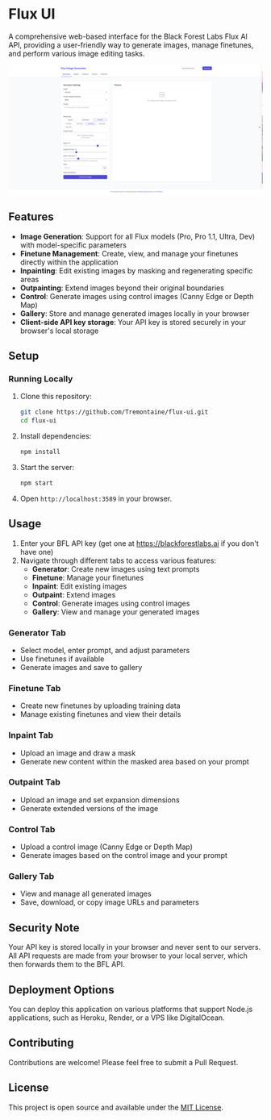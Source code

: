 # Flux UI

A comprehensive web-based interface for the Black Forest Labs Flux AI API, providing a user-friendly way to generate images, manage finetunes, and perform various image editing tasks.

![Flux AI Generator UI Screenshot](FluxImageGenerator.png)

## Features

- **Image Generation**: Support for all Flux models (Pro, Pro 1.1, Ultra, Dev) with model-specific parameters
- **Finetune Management**: Create, view, and manage your finetunes directly within the application
- **Inpainting**: Edit existing images by masking and regenerating specific areas
- **Outpainting**: Extend images beyond their original boundaries
- **Control**: Generate images using control images (Canny Edge or Depth Map)
- **Gallery**: Store and manage generated images locally in your browser
- **Client-side API key storage**: Your API key is stored securely in your browser's local storage

## Setup

### Running Locally

1. Clone this repository:
   ```bash
   git clone https://github.com/Tremontaine/flux-ui.git
   cd flux-ui
   ```
2. Install dependencies:
   ```bash
   npm install
   ```
3. Start the server:
   ```bash
   npm start
   ```
4. Open `http://localhost:3589` in your browser.

## Usage

1. Enter your BFL API key (get one at https://blackforestlabs.ai if you don't have one)
2. Navigate through different tabs to access various features:
   - **Generator**: Create new images using text prompts
   - **Finetune**: Manage your finetunes
   - **Inpaint**: Edit existing images
   - **Outpaint**: Extend images
   - **Control**: Generate images using control images
   - **Gallery**: View and manage your generated images

### Generator Tab

- Select model, enter prompt, and adjust parameters
- Use finetunes if available
- Generate images and save to gallery

### Finetune Tab

- Create new finetunes by uploading training data
- Manage existing finetunes and view their details

### Inpaint Tab

- Upload an image and draw a mask
- Generate new content within the masked area based on your prompt

### Outpaint Tab

- Upload an image and set expansion dimensions
- Generate extended versions of the image

### Control Tab

- Upload a control image (Canny Edge or Depth Map)
- Generate images based on the control image and your prompt

### Gallery Tab

- View and manage all generated images
- Save, download, or copy image URLs and parameters

## Security Note

Your API key is stored locally in your browser and never sent to our servers. All API requests are made from your browser to your local server, which then forwards them to the BFL API.

## Deployment Options

You can deploy this application on various platforms that support Node.js applications, such as Heroku, Render, or a VPS like DigitalOcean.

## Contributing

Contributions are welcome! Please feel free to submit a Pull Request.

## License

This project is open source and available under the [MIT License](LICENSE).